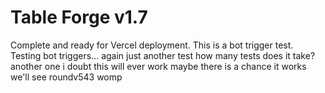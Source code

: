 # Table Forge v1.7
Complete and ready for Vercel deployment.
This is a bot trigger test.
Testing bot triggers... again
just another test
how many tests does it take?
another one
i doubt this will ever work
maybe there is a chance it works
we'll see
roundv543
womp
